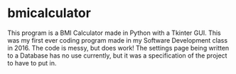 # bmicalculator
This program is a BMI Calculator made in Python with a Tkinter GUI. This was my first ever coding program made in my Software Development class in 2016. The code is messy, but does work! The settings page being written to a Database has no use currently, but it was a specification of the project to have to put in. 
